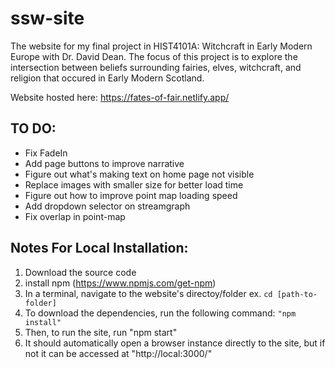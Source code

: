 # ssw-site

The website for my final project in HIST4101A: Witchcraft in Early Modern Europe with Dr. David Dean. The focus of this project is to explore the intersection between beliefs surrounding fairies, elves, witchcraft, and religion that occured in Early Modern Scotland. 

Website hosted here: https://fates-of-fair.netlify.app/

## TO DO:
- Fix FadeIn
- Add page buttons to improve narrative
- Figure out what's making text on home page not visible
- Replace images with smaller size for better load time
- Figure out how to improve point map loading speed
- Add dropdown selector on streamgraph
- Fix overlap in point-map

## Notes For Local Installation:

1. Download the source code
2. install npm (https://www.npmjs.com/get-npm)
3. In a terminal, navigate to the website's directoy/folder ex. `cd [path-to-folder]`
4. To download the dependencies, run the following command:
    `"npm install"`
5. Then, to run the site, run "npm start"
6. It should automatically open a browser instance directly to the site, but if not it can be accessed at "http://local:3000/"
